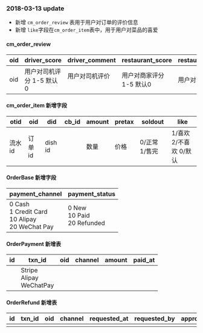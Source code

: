 ### 2018-03-13 update	
- 新增 `cm_order_review` 表用于用户对订单的评价信息
- 新增 `like`字段在`cm_order_item`表中，用于用户对菜品的喜爱


#### cm_order_review
| oid  | driver_score  | driver_comment | restaurant_score | restaurant_comment |
| ---- | ------------- | -------------- | ---------------- | ------------------ |
| oid  | 用户对司机评分 1-5 默认0 | 用户对司机评价           | 用户对商家评分 1-5 默认0    | 用户对商家评价           



#### cm_order_item 新增字段
| otid   | oid    | did     | cb_id | amount | pretax | soldout       | like                   |
| ------ | ------ | ------- | ----- | ------ | ------ | ------------- | ---------------------- |
| 流水id | 订单id | dish id |       | 数量   | 价格   | 0/正常 1/售完 | 1/喜欢 2/不喜欢 0/默认 |




#### OrderBase 新增字段

| payment_channel                                             | payment_status                      |
| ----------------------------------------------------------- | ----------------------------------- |
| 0 Cash<br />1 Credit Card<br />10 Alipay<br />20 WeChat Pay | 0 New<br />10 Paid<br />20 Refunded |

#### OrderPayment 新增表

| id   | txn_id                             | oid  | channel | amount | paid_at |
| ---- | ---------------------------------- | ---- | ------- | ------ | ------- |
|      | Stripe <br />Alipay<br />WeChatPay |      |         |        |         |

#### OrderRefund 新增表

| id   | txn_id | oid  | channel | requested_at | requested_by | approved_at | approved_by | notes |
| ---- | ------ | ---- | ------- | ------------ | ------------ | ----------- | ----------- | ----- |
|      |        |      |         |              |              |             |             |       |

